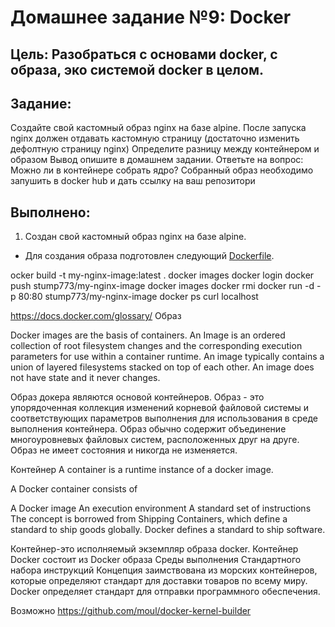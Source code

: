 # **Домашнее задание №9: Docker**

## **Цель: Разобраться с основами docker, с образа, эко системой docker в целом.**

## **Задание:**

Создайте свой кастомный образ nginx на базе alpine. После запуска nginx должен
отдавать кастомную страницу (достаточно изменить дефолтную страницу nginx)
Определите разницу между контейнером и образом
Вывод опишите в домашнем задании.
Ответьте на вопрос: Можно ли в контейнере собрать ядро?
Собранный образ необходимо запушить в docker hub и дать ссылку на ваш
репозитори

## **Выполнено:**

1. Создан  свой кастомный образ nginx на базе alpine. 

- Для создания образа подготовлен следующий [Dockerfile](Docker).


ocker build -t my-nginx-image:latest .
docker images
docker login
docker push stump773/my-nginx-image
docker images
docker rmi
docker run -d -p 80:80 stump773/my-nginx-image
docker ps
curl localhost


https://docs.docker.com/glossary/
Образ

Docker images are the basis of containers. 
An Image is an ordered collection of root filesystem changes and the corresponding execution parameters for use within a container runtime. 
An image typically contains a union of layered filesystems stacked on top of each other. An image does not have state and it never changes.

Образ докера являются основой контейнеров. Образ - это упорядоченная коллекция изменений корневой файловой системы и соответствующих параметров 
выполнения для использования в среде выполнения контейнера. 
Образ обычно содержит объединение многоуровневых файловых систем, расположенных друг на друге. Образ не имеет состояния и никогда не изменяется.


Контейнер 
A container is a runtime instance of a docker image.

A Docker container consists of

A Docker image
An execution environment
A standard set of instructions
The concept is borrowed from Shipping Containers, which define a standard to ship goods globally. Docker defines a standard to ship software.


Контейнер-это исполняемый экземпляр образа docker.
Контейнер Docker состоит из
Docker образа 
Среды выполнения
Стандартного набора инструкций
Концепция заимствована из морских контейнеров, которые определяют стандарт для доставки товаров по всему миру. 
Docker определяет стандарт для отправки программного обеспечения.





Возможно
https://github.com/moul/docker-kernel-builder
